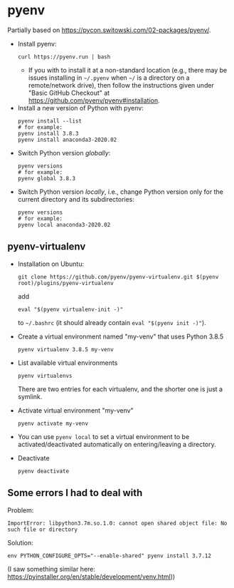 # pyenv

Partially based on <https://pycon.switowski.com/02-packages/pyenv/>.

- Install pyenv:
  ```
  curl https://pyenv.run | bash
  ```
  * If you with to install it at a non-standard location (e.g., there may be issues installing in `~/.pyenv` when `~/` is a directory on a remote/network drive), then follow the instructions given under "Basic GitHub Checkout" at <https://github.com/pyenv/pyenv#installation>.
- Install a new version of Python with pyenv:
  ```
  pyenv install --list
  # for example:
  pyenv install 3.8.3
  pyenv install anaconda3-2020.02
  ```
- Switch Python version *globally*:
  ```
  pyenv versions
  # for example:
  pyenv global 3.8.3
  ```
- Switch Python version *locally*, i.e., change Python version only for the current directory and its subdirectories:
  ```
  pyenv versions
  # for example:
  pyenv local anaconda3-2020.02
  ```

## pyenv-virtualenv

- Installation on Ubuntu:
  ```
  git clone https://github.com/pyenv/pyenv-virtualenv.git $(pyenv root)/plugins/pyenv-virtualenv
  ```

  add
  ```
  eval "$(pyenv virtualenv-init -)"
  ```
  to `~/.bashrc` (it should already contain `eval "$(pyenv init -)"`).

- Create a virtual environment named "my-venv" that uses Python 3.8.5
  ```
  pyenv virtualenv 3.8.5 my-venv
  ```
- List available virtual environments
  ```
  pyenv virtualenvs
  ```
  There are two entries for each virtualenv, and the shorter one is just a symlink.
- Activate virtual environment "my-venv"
  ```
  pyenv activate my-venv
  ```
- You can use `pyenv local` to set a virtual environment to be activated/deactivated automatically on entering/leaving a directory.
- Deactivate
  ```
  pyenv deactivate
  ```

## Some errors I had to deal with

Problem:

```
ImportError: libpython3.7m.so.1.0: cannot open shared object file: No such file or directory
```

Solution:

```
env PYTHON_CONFIGURE_OPTS="--enable-shared" pyenv install 3.7.12
```

(I saw something similar here: <https://pyinstaller.org/en/stable/development/venv.html>))
